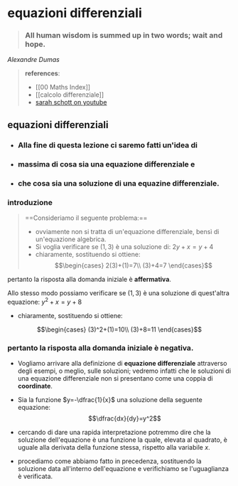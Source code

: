 # equazioni differenziali

> ### All human wisdom is summed up in two words; wait and hope.
<cite><em>Alexandre Dumas</em></cite>


> **references**: 
> - [[00 Maths Index]]
> - [[calcolo differenziale]]
> - [sarah schott on youtube](https://youtu.be/hMZNh_r6SqQ)


## equazioni differenziali

- ### Alla fine di questa lezione ci saremo fatti un'idea di 
- ### massima di cosa sia una **equazione differenziale** e 
- ### che cosa sia una **soluzione** di una equazine differenziale.


### introduzione

> ==Consideriamo il seguente problema:==
> - ovviamente non si tratta di un'equazione differenziale, bensì di un'equazione algebrica. 
> - Si voglia verificare se $(1,3)$ è una soluzione di: $2y + x = y + 4$
> - chiaramente, sostituendo si ottiene: 
>$$\begin{cases}
2(3)+(1)=7\\
(3)+4=7
\end{cases}$$


pertanto la risposta alla domanda iniziale è **affermativa**.

Allo stesso modo possiamo verificare se $(1,3)$ è una soluzione di quest'altra equazione: $y^2 + x = y + 8$
- chiaramente, sostituendo si ottiene: 

$$\begin{cases}
(3)^2+(1)=10\\
(3)+8=11
\end{cases}$$


### pertanto la risposta alla domanda iniziale è **negativa**.

- Vogliamo arrivare alla definizione di **equazione differenziale** attraverso degli esempi, o meglio, sulle soluzioni; vedremo infatti che le soluzioni di una equazione differenziale non si presentano come una coppia di **coordinate**.


- Sia la funzione $y=-\dfrac{1}{x}$ una soluzione della seguente equazione: $$\dfrac{dx}{dy}=y^2$$
 - cercando di dare una rapida interpretazione potremmo dire che la soluzione dell'equazione è una funzione la quale, elevata al quadrato, è uguale alla derivata della funzione stessa, rispetto alla variabile $x$.
 
- procediamo come abbiamo fatto in precedenza, sostituendo la soluzione data all'interno dell'equazione e verifichiamo se l'uguaglianza è verificata.